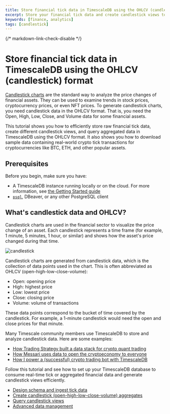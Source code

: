 ```yaml
---
title: Store financial tick data in TimescaleDB using the OHLCV (candlestick) format
excerpt: Store your financial tick data and create candlestick views to analyze price changes
keywords: [finance, analytics]
tags: [candlestick]
---
```


{/* markdown-link-check-disable */}

# Store financial tick data in TimescaleDB using the OHLCV (candlestick) format

[Candlestick charts][charts] are the standard way to analyze the price changes of
financial assets. They can be used to examine trends in stock prices, cryptocurrency prices,
or even NFT prices. To generate candlestick charts, you need candlestick data in
the OHLCV format. That is, you need the Open, High, Low, Close, and Volume data for
some financial assets.

This tutorial shows you how to efficiently store raw financial tick
data, create different candlestick views, and query aggregated data in
TimescaleDB using the OHLCV format. It also shows you how to download sample
data containing real-world crypto tick transactions for cryptocurrencies like
BTC, ETH, and other popular assets.

## Prerequisites

Before you begin, make sure you have:

*   A TimescaleDB instance running locally or on the cloud. For more
    information, see [the Getting Started guide](/getting-started/latest/)
*   [`psql`][psql], DBeaver, or any other PostgreSQL client

## What's candlestick data and OHLCV?

Candlestick charts are used in the financial sector to visualize the price
change of an asset. Each candlestick represents a time
frame (for example, 1 minute, 5 minutes, 1 hour, or similar) and shows how the asset's
price changed during that time.

![candlestick](https://assets.timescale.com/docs/images/tutorials/intraday-stock-analysis/candlestick_fig.png)

Candlestick charts are generated from candlestick data, which is the collection of data points
used in the chart. This is often abbreviated
as OHLCV (open-high-low-close-volume):

*   Open: opening price
*   High: highest price
*   Low: lowest price
*   Close: closing price
*   Volume: volume of transactions

These data points correspond to the bucket of time covered by the candlestick.
For example, a 1-minute candlestick would need the open and close prices for that minute.

Many Timescale community members use
TimescaleDB to store and analyze candlestick data. Here are some examples:

*   [How Trading Strategy built a data stack for crypto quant trading][trading-strategy]
*   [How Messari uses data to open the cryptoeconomy to everyone][messari]
*   [How I power a (successful) crypto trading bot with TimescaleDB][bot]

Follow this tutorial and see how to set up your TimescaleDB database to consume real-time tick or aggregated financial data and generate candlestick views efficiently.

*   [Design schema and ingest tick data][design]
*   [Create candlestick (open-high-low-close-volume) aggregates][create]
*   [Query candlestick views][query]
*   [Advanced data management][manage]

[charts]: https://www.investopedia.com/terms/c/candlestick.asp
[trading-strategy]: https://www.timescale.com/blog/how-trading-strategy-built-a-data-stack-for-crypto-quant-trading/
[messari]: https://www.timescale.com/blog/how-messari-uses-data-to-open-the-cryptoeconomy-to-everyone/
[bot]: https://www.timescale.com/blog/how-i-power-a-successful-crypto-trading-bot-with-timescaledb/
[design]: /tutorials/:currentVersion:/financial-candlestick-tick-data/design-tick-schema
[create]: /tutorials/:currentVersion:/financial-candlestick-tick-data/create-candlestick-aggregates
[query]: /tutorials/:currentVersion:/financial-candlestick-tick-data/query-candlestick-views
[manage]: /tutorials/:currentVersion:/financial-candlestick-tick-data/advanced-data-management
[psql]: /use-timescale/:currentVersion:/integrations/query-admin/about-psql/
